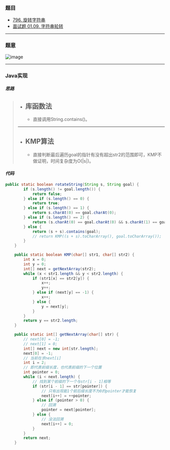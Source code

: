 ### 题目

- [796. 旋转字符串](https://leetcode.cn/problems/rotate-string/)
- [面试题 01.09. 字符串轮转](https://leetcode.cn/problems/string-rotation-lcci/)

---

### 题意

![image](https://user-images.githubusercontent.com/75558694/179357798-f56cfa86-c00e-4023-b0a7-c6f8a4949b3b.png)

---

### Java实现

#### *思路*

> - **库函数法**
>   ---
>   - 直接调用String.contains()。
>   
> ---
>   
> - **KMP算法**
>   ---
>   - 直接判断最后遍历goal的指针有没有超出str2的范围即可，KMP不做证明，时间复杂度为O(|s|)。

#### *代码*

```java
public static boolean rotateString(String s, String goal) {
        if (s.length() != goal.length()) {
            return false;
        } else if (s.length() == 0) {
            return true;
        } else if (s.length() == 1) {
            return s.charAt(0) == goal.charAt(0);
        } else if (s.length() == 2) {
            return (s.charAt(0) == goal.charAt(0) && s.charAt(1) == goal.charAt(1)) || (s.charAt(0) == goal.charAt(1) && s.charAt(1) == goal.charAt(0));
        } else {
            return (s + s).contains(goal);
            // return KMP((s + s).toCharArray(), goal.toCharArray());
        }
    }

    public static boolean KMP(char[] str1, char[] str2) {
        int x = 0;
        int y = 0;
        int[] next = getNextArray(str2);
        while (x < str1.length && y < str2.length) {
            if (str1[x] == str2[y]) {
                x++;
                y++;
            } else if (next[y] == -1) {
                x++;
            } else {
                y = next[y];
            }
        }
        return y == str2.length;
    }

    public static int[] getNextArray(char[] str) {
        // next[0] = -1;
        // next[1] = 0;
        int[] next = new int[str.length];
        next[0] = -1;
        // 当前在求next[i]
        int i = 2;
        // 即代表前缀长度，也代表前缀的下一个位置
        int pointer = 0;
        while (i < next.length) {
            // 找到某个前缀的下一个与str[i - 1]相等
            if (str[i - 1] == str[pointer]) {
                // 只有出现能1个前后缀长度不为0的pointer才能恢复
                next[i++] = ++pointer;
            } else if (pointer > 0) {
                // 回溯
                pointer = next[pointer];
            } else {
                // 没法回溯
                next[i++] = 0;
            }
        }
        return next;
    }
```
